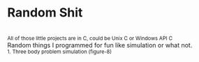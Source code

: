 # Random Shit
<br><sub>All of those little projects are in C, could be Unix C or Windows API C</sub>
<br>Random things I programmed for fun like simulation or what not.
<br><sub>1. Three body problem simulation (figure-8)</sub>
